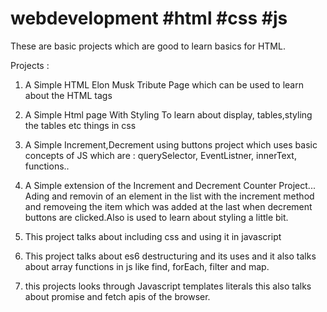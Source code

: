 # webdevelopment #html #css #js


These are basic projects which are good to learn basics for HTML.


Projects :
1. A Simple HTML Elon Musk Tribute Page which can be used to learn about the HTML tags 

2. A Simple Html page With Styling To learn about display, tables,styling the tables etc things in css

3. A Simple Increment,Decrement using buttons project which uses basic concepts of JS which are : querySelector, EventListner, innerText, functions..

4. A Simple extension of the Increment and Decrement Counter Project... Ading and removin of an element in the list with the increment method and removeing    the item which was added at the last when decrement buttons are clicked.Also is used to learn about styling a little bit.

5. This project talks about including css and using it in javascript 

6. This project talks about es6 destructuring and its uses and it also talks about array functions in js like find, forEach, filter and map.

7. this projects looks through Javascript templates literals this also talks about promise and fetch apis of the browser.



